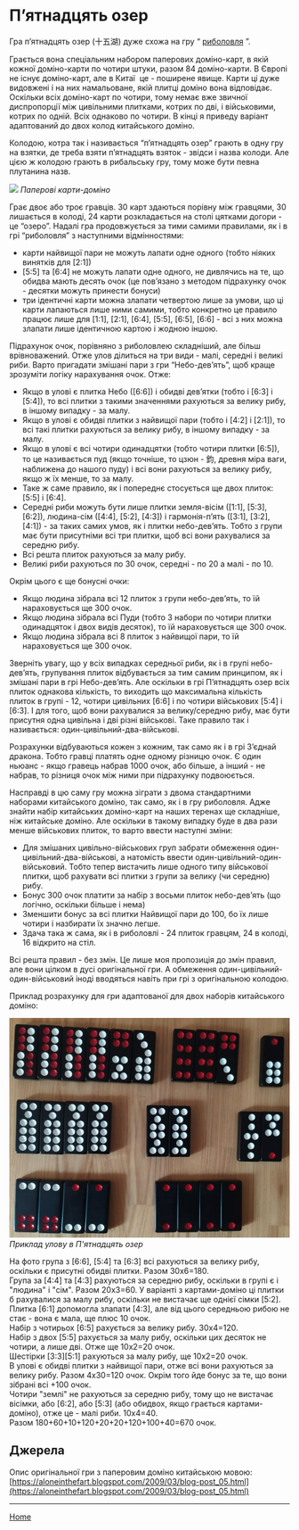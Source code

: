 # П’ятнадцять озер

Гра п’ятнадцять озер (十五湖) дуже схожа на гру “ [риболовля](/wpua/gupai/fishing/tiuu.html) ”. 

Грається вона спеціальним набором паперових доміно-карт, в якій кожної доміно-карти по чотири штуки, разом 84 доміно-карти. В Європі не існує доміно-карт, але в Китаї  це - поширене явище. Карти ці дуже видовжені і на них намальоване, якій плитці доміно вона відповідає. Оскільки всіх доміно-карт по чотири, тому немає вже звичної диспропорції між цивільними плитками, котрих по дві, і військовими, котрих по одній. Всіх однаково по чотири. В кінці я приведу варіант адаптований до двох колод китайського доміно. 

Колодою, котра так і називається “п’ятнадцять озер” грають в одну гру на взятки, де треба взяти п’ятнадцять взяток - звідси і назва колоди. Але цією ж колодою грають в рибальську гру, тому може бути певна плутанина назв. 

![](https://upload.wikimedia.org/wikipedia/commons/thumb/a/ac/%E5%8D%81%E4%BA%94%E6%B9%96.png/562px-%E5%8D%81%E4%BA%94%E6%B9%96.png)
_Паперові карти-доміно_

Грає двоє або троє гравців. 30 карт здаються порівну між гравцями, 30 лишається в колоді, 24 карти розкладається на столі цятками догори - це “озеро”. Надалі гра продовжується за тими самими правилами, як і в грі “риболовля” з наступними відмінностями: 

 - карти найвищої пари не можуть лапати одне одного (тобто ніяких винятків для [2:1])
 - [5:5] та [6:4] не можуть лапати одне одного, не дивлячись на те, що обидва мають десять очок (це пов’язано з методом підрахунку очок - десятки можуть принести бонуси)
 - три ідентичні карти можна злапати четвертою лише за умови, що ці карти лапаються лише ними самими, тобто конкретно це правило працює лише для [1:1], [2:1], [6:4], [5:5], [6:5], [6:6] - всі з них можна злапати лише ідентичною картою і жодною іншою.

Підрахунок очок, порівняно з риболовлею складніший, але більш врівноважений. Отже улов ділиться на три види - малі, середні і великі риби. Варто пригадати змішані пари з гри “Небо-дев’ять”, щоб краще зрозуміти логіку нарахування очок. Отже: 

 - Якщо в улові є плитка Небо ([6:6]) і обидві дев’ятки (тобто і [6:3] і [5:4]), то всі плитки з такими значеннями рахуються за велику рибу, в іншому випадку - за малу.
 - Якщо в улові є обидві плитки з найвищої пари (тобто і [4:2] і [2:1]), то всі такі плитки рахуються за велику рибу, в іншому випадку - за малу.
 - Якщо в улові є всі чотири одинадцятки (тобто чотири плитки [6:5]), то це називається пуд (якщо точніше, то цзюн - 鈞, древня міра ваги, наближена до нашого пуду) і всі вони рахуються за велику рибу, якщо ж їх менше, то за малу.
 - Таке ж саме правило, як і попереднє стосується ще двох плиток: [5:5] і [6:4].
 - Середні риби можуть бути лише плитки земля-вісім ([1:1], [5:3], [6:2]), людина-сім ([4:4], [5:2], [4:3]) і гармонія-п’ять ([3:1], [3:2], [4:1]) - за таких самих умов, як і плитки небо-дев’ять. Тобто з групи має бути присутніми всі три плитки, щоб всі вони рахувалися за середню рибу. 
 - Всі решта плиток рахуються за малу рибу.
 - Великі риби рахуються по 30 очок, середні - по 20 а малі - по 10. 

Окрім цього є ще бонусні очки: 

 - Якщо людина зібрала всі 12 плиток з групи небо-дев’ять, то їй нараховується ще 300 очок.
 - Якщо людина зібрала всі Пуди (тобто 3 набори по чотири плитки одинадцяток і двох видів десяток), то їй нараховується ще 300 очок.
 - Якщо людина зібрала всі 8 плиток з найвищої пари, то їй нараховується ще 300 очок.

Зверніть увагу, що у всіх випадках середньої риби, як і в групі небо-дев’ять, групування плиток відбувається за тим самим принципом, як і змішані пари в грі Небо-дев’ять. Але оскільки в грі П’ятнадцять озер всіх плиток однакова кількість, то виходить що максимальна кількість плиток в групі - 12, чотири цивільних [6:6] і по чотири військових [5:4] і [6:3]. І для того, щоб вони рахувалися за велику/середню рибу, має бути присутня одна цивільна і дві різні військові. Таке правило так і називається: один-цивільний-два-військові. 

Розрахунки відбуваються кожен з кожним, так само як і в грі З’єднай дракона. Тобто гравці платять одне одному різницю очок. Є один ньюанс - якщо гравець набрав 1000 очок, або більше, а інший - не набрав, то різниця очок між ними при підрахунку подвоюється. 

Насправді в цю саму гру можна зіграти з двома стандартними наборами китайського доміно, так само, як і в гру риболовля. Адже знайти набір китайських доміно-карт на наших теренах ще складніше, ніж китайське доміно. Але оскільки в такому випадку буде в два рази менше військових плиток, то варто ввести наступні зміни: 

 - Для змішаних цивільно-військових груп забрати обмеження один-цивільний-два-військові, а натомість ввести один-цивільний-один-військовий. Тобто тепер вистачить лише одного типу військової плитки, щоб рахувати всі плитки з групи за велику (чи середню) рибу.
 - Бонус 300 очок платити за набір з восьми плиток небо-дев’ять (що логічно, оскільки більше і нема)
 - Зменшити бонус за всі плитки Найвищої пари до 100, бо їх лише чотири і назбирати їх значно легше.
 - Здача така ж сама, як і в риболовлі - 24 плиток гравцям, 24 в колоді, 16 відкрито на стіл.

Всі решта правил - без змін. Це лише моя пропозиція до змін правил, але вони цілком в дусі оригінальної гри. А обмеження один-цивільний-один-військовий іноді вводяться навіть при грі з оригінальною колодою. 

Приклад розрахунку для гри адаптованої для двох наборів китайського доміно: 

![](/docs/assets/images/gupai/shi-wu-hu-catch.jpg?w=578)
_Приклад улову в П'ятнадцять озер_

На фото група з [6:6], [5:4] та [6:3] всі рахуються за велику рибу, оскільки є присутні обидві плитки. Разом 30х6=180.   
Група за [4:4] та [4:3] рахуються за середню рибу, оскільки в групі є і "людина" і "сім". Разом 20х3=60. У варіанті з картами-доміно ці плитки б рахувалися за малу рибу, оскільки не вистачає ще однієї сімки [5:2].   
Плитка [6:1] допомогла злапати [4:3], але від цього середньою рибою не стає - вона є мала, ще плюс 10 очок.   
Набір з чотирьох [6:5] рахується за велику рибу. 30х4=120.   
Набір з двох [5:5] рахується за малу рибу, оскільки цих десяток не чотири, а лише дві. Отже ще 10х2=20 очок.   
Шестірки [3:3][5:1] рахуються за малу рибу, ще 10х2=20 очок.   
В улові є обидві плитки з найвищої пари, отже всі вони рахуються за велику рибу. Разом 4х30=120 очок. Окрім того йде бонус за те, що вони зібрані всі +100 очок.   
Чотири "землі" не рахуються за середню рибу, тому що не вистачає вісімки, або [6:2], або [5:3] (або обидвох, якщо грається картами-доміно), отже це - малі риби. 10х4=40.   
Разом 180+60+10+120+20+20+120+100+40=670 очок. 

## Джерела 

Опис оригінальної гри з паперовим доміно китайською мовою: [https://aloneinthefart.blogspot.com/2009/03/blog-post_05.html](https://aloneinthefart.blogspot.com/2009/03/blog-post_05.html) 

---  

[Home](/wpua/gupai/index.html)
